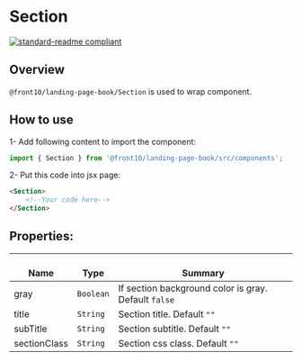# Section

[![standard-readme compliant](https://img.shields.io/badge/standard--readme-OK-green.svg?style=flat-square)](https://github.com/RichardLitt/standard-readme)

## Overview

`@front10/landing-page-book/Section` is used to wrap component.

## How to use

1- Add following content to import the component:

```js
import { Section } from '@front10/landing-page-book/src/components';
```

2- Put this code into jsx page:

```html
<Section>
    <!--Your code here-->
</Section>
```

## Properties:

| </br>Name    | </br>Type | </br>Summary                                         |
| ------------ | --------- | ---------------------------------------------------- |
| gray         | `Boolean` | If section background color is gray. Default `false` |
| title        | `String`  | Section title. Default `""`                          |
| subTitle     | `String`  | Section subtitle. Default `""`                       |
| sectionClass | `String`  | Section css class. Default `""`                      |
